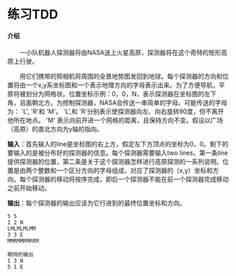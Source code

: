 # 练习TDD

#### 介绍

　　一小队机器人探测器将由NASA送上火星高原，探测器将在这个奇特的矩形高原上行驶。

　　用它们携带的照相机将周围的全景地势图发回到地球。每个探测器的方向和位置将由一个x,y系坐标图和一个表示地理方向的字母表示出来。为了方便导航，平原将被划分为网格状。位置坐标示例：0，0，N，表示探测器在坐标图的左下角，且面朝北方。为控制探测器，NASA会传送一串简单的字母。可能传送的字母为： 'L', 'R'和 'M'。 'L',和 'R'分别表示使探测器向左、向右旋转90度，但不离开他所在地点。 'M' 表示向前开进一个网格的距离，且保持方向不变。假设以广场（高原）的直北方向为y轴的指向。

**输入**：首先输入的line是坐标图的右上方，假定左下方顶点的坐标为0，0。剩下的要输入的是被分布好的探测器的信息。每个探测器需要输入two lines。第一条line 提供探测器的位置，第二条是关于这个探测器怎样进行高原探测的一系列说明。位置是由两个整数和一个区分方向的字母组成，对应了探测器的（x,y）坐标和方向。每个探测器的移动将按序完成，即后一个探测器不能在前一个探测器完成移动之前开始移动。

**输出**：每个探测器的输出应该为它行进到的最终位置坐标和方向。

```期待的输入:
5 5
1 2 N
LMLMLMLMM
3 3 E
MMRMMRMRRM 

期待的输出
1 3 N
5 1 E
```